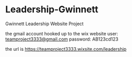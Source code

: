 # Leadership-Gwinnett
Gwinnett Leadership Website Project


the gmail account hooked up to the wix website 
user: teamproject3333@gmail.com
password: AB123cd123

the url is https://teamproject3333.wixsite.com/leadership

